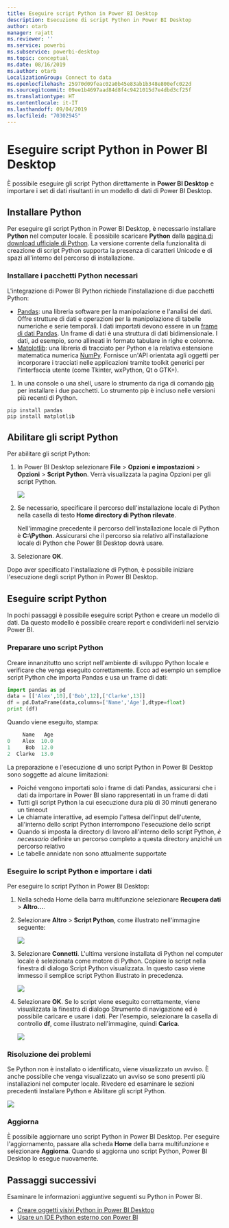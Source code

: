 ```yaml
---
title: Eseguire script Python in Power BI Desktop
description: Esecuzione di script Python in Power BI Desktop
author: otarb
manager: rajatt
ms.reviewer: ''
ms.service: powerbi
ms.subservice: powerbi-desktop
ms.topic: conceptual
ms.date: 08/16/2019
ms.author: otarb
LocalizationGroup: Connect to data
ms.openlocfilehash: 25970d09feac02a0b45e83ab1b348e800efc022d
ms.sourcegitcommit: 09ee1b4697aad84d8f4c9421015d7e4dbd3cf25f
ms.translationtype: HT
ms.contentlocale: it-IT
ms.lasthandoff: 09/04/2019
ms.locfileid: "70302945"
---
```

# <a name="run-python-scripts-in-power-bi-desktop"></a>Eseguire script Python in Power BI Desktop

È possibile eseguire gli script Python direttamente in **Power BI Desktop** e importare i set di dati risultanti in un modello di dati di Power BI Desktop.

## <a name="install-python"></a>Installare Python

Per eseguire gli script Python in Power BI Desktop, è necessario installare **Python** nel computer locale. È possibile scaricare **Python** dalla [pagina di download ufficiale di Python](https://www.python.org/). La versione corrente della funzionalità di creazione di script Python supporta la presenza di caratteri Unicode e di spazi all'interno del percorso di installazione.

### <a name="install-required-python-packages"></a>Installare i pacchetti Python necessari

L'integrazione di Power BI Python richiede l'installazione di due pacchetti Python:

- [Pandas](https://pandas.pydata.org/): una libreria software per la manipolazione e l'analisi dei dati. Offre strutture di dati e operazioni per la manipolazione di tabelle numeriche e serie temporali. I dati importati devono essere in un [frame di dati Pandas](https://www.tutorialspoint.com/python_pandas/python_pandas_dataframe.htm). Un frame di dati è una struttura di dati bidimensionale. I dati, ad esempio, sono allineati in formato tabulare in righe e colonne.
- [Matplotlib](https://matplotlib.org/): una libreria di tracciato per Python e la relativa estensione matematica numerica [NumPy](https://www.numpy.org/). Fornisce un'API orientata agli oggetti per incorporare i tracciati nelle applicazioni tramite toolkit generici per l'interfaccia utente (come Tkinter, wxPython, Qt o GTK+).

1. In una console o una shell, usare lo strumento da riga di comando [pip](https://pip.pypa.io/en/stable/) per installare i due pacchetti. Lo strumento pip è incluso nelle versioni più recenti di Python.

```CMD
pip install pandas
pip install matplotlib
```

## <a name="enable-python-scripting"></a>Abilitare gli script Python

Per abilitare gli script Python:

1. In Power BI Desktop selezionare **File** > **Opzioni e impostazioni** > **Opzioni** > **Script Python**. Verrà visualizzata la pagina Opzioni per gli script Python.

   ![](media/desktop-python-scripts/python-scripts-7.png)

1. Se necessario, specificare il percorso dell'installazione locale di Python nella casella di testo **Home directory di Python rilevate**. 

   Nell'immagine precedente il percorso dell'installazione locale di Python è **C:\Python**. Assicurarsi che il percorso sia relativo all'installazione locale di Python che Power BI Desktop dovrà usare.

1. Selezionare **OK**.

Dopo aver specificato l'installazione di Python, è possibile iniziare l'esecuzione degli script Python in Power BI Desktop.

## <a name="run-python-scripts"></a>Eseguire script Python

In pochi passaggi è possibile eseguire script Python e creare un modello di dati. Da questo modello è possibile creare report e condividerli nel servizio Power BI.

### <a name="prepare-a-python-script"></a>Preparare uno script Python
Creare innanzitutto uno script nell'ambiente di sviluppo Python locale e verificare che venga eseguito correttamente. Ecco ad esempio un semplice script Python che importa Pandas e usa un frame di dati:

```python
import pandas as pd
data = [['Alex',10],['Bob',12],['Clarke',13]]
df = pd.DataFrame(data,columns=['Name','Age'],dtype=float)
print (df)
```
Quando viene eseguito, stampa:

```python
     Name   Age
0    Alex  10.0
1     Bob  12.0
2  Clarke  13.0
```

La preparazione e l'esecuzione di uno script Python in Power BI Desktop sono soggette ad alcune limitazioni:

* Poiché vengono importati solo i frame di dati Pandas, assicurarsi che i dati da importare in Power BI siano rappresentati in un frame di dati
* Tutti gli script Python la cui esecuzione dura più di 30 minuti generano un timeout
* Le chiamate interattive, ad esempio l'attesa dell'input dell'utente, all'interno dello script Python interrompono l'esecuzione dello script
* Quando si imposta la directory di lavoro all'interno dello script Python, *è necessario* definire un percorso completo a questa directory anziché un percorso relativo
* Le tabelle annidate non sono attualmente supportate 

### <a name="run-your-python-script-and-import-data"></a>Eseguire lo script Python e importare i dati

Per eseguire lo script Python in Power BI Desktop:

1. Nella scheda Home della barra multifunzione selezionare **Recupera dati** > **Altro...**.
   
1. Selezionare **Altro** > **Script Python**, come illustrato nell'immagine seguente:

   ![](media/desktop-python-scripts/python-scripts-1.png)
   
1. Selezionare **Connetti**. L'ultima versione installata di Python nel computer locale è selezionata come motore di Python. Copiare lo script nella finestra di dialogo Script Python visualizzata. In questo caso viene immesso il semplice script Python illustrato in precedenza.

   ![](media/desktop-python-scripts/python-scripts-6.png)

1. Selezionare **OK**. Se lo script viene eseguito correttamente, viene visualizzata la finestra di dialogo Strumento di navigazione ed è possibile caricare e usare i dati. Per l'esempio, selezionare la casella di controllo **df**, come illustrato nell'immagine, quindi **Carica**.

   ![](media/desktop-python-scripts/python-scripts-5.png) 

### <a name="troubleshooting"></a>Risoluzione dei problemi

Se Python non è installato o identificato, viene visualizzato un avviso. È anche possibile che venga visualizzato un avviso se sono presenti più installazioni nel computer locale. Rivedere ed esaminare le sezioni precedenti Installare Python e Abilitare gli script Python.

![](media/desktop-python-scripts/python-scripts-3.png)

### <a name="refresh"></a>Aggiorna

È possibile aggiornare uno script Python in Power BI Desktop. Per eseguire l'aggiornamento, passare alla scheda **Home** della barra multifunzione e selezionare **Aggiorna**. Quando si aggiorna uno script Python, Power BI Desktop lo esegue nuovamente.

## <a name="next-steps"></a>Passaggi successivi

Esaminare le informazioni aggiuntive seguenti su Python in Power BI.

* [Creare oggetti visivi Python in Power BI Desktop](desktop-python-visuals.md)
* [Usare un IDE Python esterno con Power BI](desktop-python-ide.md)
